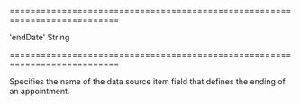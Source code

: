 <!--**
/*-------------------------------------------
    Auto-generated file. Do not modify.
-------------------------------------------

**-->
===========================================================================
<!--default-->'endDate'<!--/default-->
<!--type-->String<!--/type-->
===========================================================================

<!--shortDescription-->
Specifies the name of the data source item field that defines the ending of an appointment.
<!--/shortDescription-->

<!--fullDescription-->

<!--/fullDescription-->